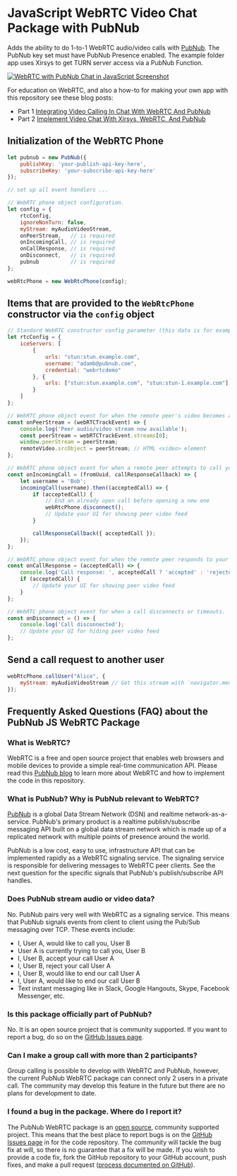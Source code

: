 # JavaScript WebRTC Video Chat Package with PubNub

Adds the ability to do 1-to-1 WebRTC audio/video calls with [PubNub](https://www.pubnub.com/?devrel_gh=pubnub-js-webrtc). The PubNub key set must have PubNub Presence enabled. The example folder app uses Xirsys to get TURN server access via a PubNub Function.

[![WebRTC with PubNub Chat in JavaScript Screenshot](https://i.imgur.com/X0YULf5.png)](https://adambavosa.com/pubnub-js-webrtc/example/)

For education on WebRTC, and also a how-to for making your own app with this repository see these blog posts:
- Part 1 [Integrating Video Calling In Chat With WebRTC And PubNub](https://www.pubnub.com/blog/integrating-video-calling-in-chat-with-webrtc-and-pubnub/)
- Part 2 [Implement Video Chat With Xirsys, WebRTC, And PubNub](https://www.pubnub.com/blog/xirsys-webrtc-and-pubnub-video-chat/)

## Initialization of the WebRTC Phone
```js
let pubnub = new PubNub({
    publishKey: 'your-publish-api-key-here',
    subscribeKey: 'your-subscribe-api-key-here'
});

// set up all event handlers ...

// WebRTC phone object configuration.
let config = {
    rtcConfig,
    ignoreNonTurn: false,
    myStream: myAudioVideoStream,
    onPeerStream,   // is required
    onIncomingCall, // is required
    onCallResponse, // is required
    onDisconnect,   // is required
    pubnub          // is required
};

webRtcPhone = new WebRtcPhone(config);
```

## Items that are provided to the `WebRtcPhone` constructor via the `config` object
```js
// Standard WebRTC constructor config parameter (this data is for example purposes and will not work)
let rtcConfig = {
    iceServers: [
        {
            urls: "stun:stun.example.com",
            username: "adamb@pubnub.com", 
            credential: "webrtcdemo"
        }, {
            urls: ["stun:stun.example.com", "stun:stun-1.example.com"]
        }
    ]
};

// WebRTC phone object event for when the remote peer's video becomes available.
const onPeerStream = (webRTCTrackEvent) => {
    console.log('Peer audio/video stream now available');
    const peerStream = webRTCTrackEvent.streams[0];
    window.peerStream = peerStream;
    remoteVideo.srcObject = peerStream; // HTML <video> element
};

// WebRTC phone object event for when a remote peer attempts to call you.
const onIncomingCall = (fromUuid, callResponseCallback) => {
    let username = 'Bob';
    incomingCall(username).then((acceptedCall) => {
        if (acceptedCall) {
            // End an already open call before opening a new one
            webRtcPhone.disconnect();
            // Update your UI for showing peer video feed
        }

        callResponseCallback({ acceptedCall });
    });
};

// WebRTC phone object event for when the remote peer responds to your call request.
const onCallResponse = (acceptedCall) => {
    console.log('Call response: ', acceptedCall ? 'accepted' : 'rejected');
    if (acceptedCall) {
        // Update your UI for showing peer video feed
    }
};

// WebRTC phone object event for when a call disconnects or timeouts.
const onDisconnect = () => {
    console.log('Call disconnected');
    // Update your UI for hiding peer video feed
};
```

## Send a call request to another user
```js
webRtcPhone.callUser("Alice", {
    myStream: myAudioVideoStream // Get this stream with `navigator.mediaDevices.getUserMedia()`
});
```

## Frequently Asked Questions (FAQ) about the PubNub JS WebRTC Package

### What is WebRTC?
WebRTC is a free and open source project that enables web browsers and mobile devices to provide a simple real-time communication API. Please read this [PubNub blog](https://www.pubnub.com/blog/?devrel_gh=pubnub-js-webrtc) to learn more about WebRTC and how to implement the code in this repository.

### What is PubNub? Why is PubNub relevant to WebRTC?
[PubNub](https://www.pubnub.com/?devrel_gh=pubnub-js-webrtc) is a global Data Stream Network (DSN) and realtime network-as-a-service. PubNub's primary product is a realtime publish/subscribe messaging API built on a global data stream network which is made up of a replicated network with multiple points of presence around the world.

PubNub is a low cost, easy to use, infrastructure API that can be implemented rapidly as a WebRTC signaling service. The signaling service is responsible for delivering messages to WebRTC peer clients. See the next question for the specific signals that PubNub's publish/subscribe API handles.

### Does PubNub stream audio or video data?
No. PubNub pairs very well with WebRTC as a signaling service. This means that PubNub signals events from client to client using the Pub/Sub messaging over TCP. These events include:
- I, User A, would like to call you, User B
- User A is currently trying to call you, User B
- I, User B, accept your call User A
- I, User B, reject your call User A
- I, User B, would like to end our call User A
- I, User A, would like to end our call User B
- Text instant messaging like in Slack, Google Hangouts, Skype, Facebook Messenger, etc.

### Is this package officially part of PubNub?
No. It is an open source project that is community supported. If you want to report a bug, do so on the [GitHub Issues page](https://github.com/ajb413/pubnub-js-webrtc/issues).

### Can I make a group call with more than 2 participants?
Group calling is possible to develop with WebRTC and PubNub, however, the current PubNub WebRTC package can connect only 2 users in a private call. The community may develop this feature in the future but there are no plans for development to date.

### I found a bug in the package. Where do I report it?
The PubNub WebRTC package is an [open source](https://github.com/ajb413/pubnub-js-webrtc/blob/master/LICENSE), community supported project. This means that the best place to report bugs is on the [GitHub Issues page](https://github.com/ajb413/pubnub-js-webrtc/issues) in for the code repository. The community will tackle the bug fix at will, so there is no guarantee that a fix will be made. If you wish to provide a code fix, fork the GitHub repository to your GitHub account, push fixes, and make a pull request ([process documented on GitHub](https://help.github.com/articles/creating-a-pull-request-from-a-fork/)).

